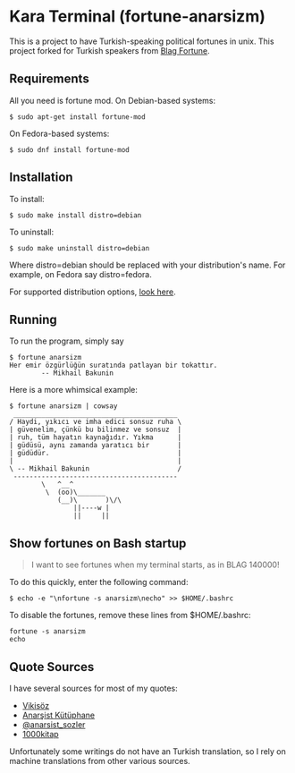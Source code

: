 Kara Terminal (fortune-anarsizm)
============
This is a project to have Turkish-speaking political fortunes in unix.
This project forked for Turkish speakers from [Blag Fortune](https://notabug.org/PangolinTurtle/BLAG-fortune).

Requirements
------------
All you need is fortune mod. On Debian-based systems:

    $ sudo apt-get install fortune-mod

On Fedora-based systems:

    $ sudo dnf install fortune-mod

Installation
------------
To install:

    $ sudo make install distro=debian

To uninstall:

    $ sudo make uninstall distro=debian

Where distro=debian should be replaced with your distribution's name. For example, on Fedora say distro=fedora.

For supported distribution options, [look here](DISTROS.md).

Running
-------
To run the program, simply say

    $ fortune anarsizm
    Her emir özgürlüğün suratında patlayan bir tokattır.
    		-- Mikhail Bakunin

Here is a more whimsical example:

    $ fortune anarsizm | cowsay
     _________________________________________
    / Haydi, yıkıcı ve imha edici sonsuz ruha \
    | güvenelim, çünkü bu bilinmez ve sonsuz  |
    | ruh, tüm hayatın kaynağıdır. Yıkma      |
    | güdüsü, aynı zamanda yaratıcı bir       |
    | güdüdür.                                |
    |                                         |
    \ -- Mikhail Bakunin                      /
     -----------------------------------------
            \   ^__^
             \  (oo)\_______
                (__)\       )\/\
                    ||----w |
                    ||     ||

Show fortunes on Bash startup
-----------------------------
> I want to see fortunes when my terminal starts, as in BLAG 140000!

To do this quickly, enter the following command:

    $ echo -e "\nfortune -s anarsizm\necho" >> $HOME/.bashrc

To disable the fortunes, remove these lines from $HOME/.bashrc:

    fortune -s anarsizm
    echo

Quote Sources
-------------
I have several sources for most of my quotes:
- [Vikisöz](https://tr.wikiquote.org)
- [Anarşist Kütüphane](tr.anarchistlibraries.net)
- [@anarsist_sozler](https://twitter.com/anarsist_sozler)
- [1000kitap](https://1000kitap.com)

Unfortunately some writings do not have an Turkish translation, so I rely on machine translations from other various sources.
